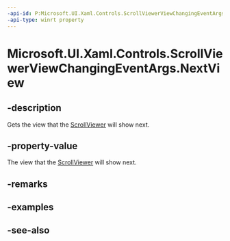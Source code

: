 ```yaml
---
-api-id: P:Microsoft.UI.Xaml.Controls.ScrollViewerViewChangingEventArgs.NextView
-api-type: winrt property
---
```


<!-- Property syntax
public Windows.UI.Xaml.Controls.ScrollViewerView NextView { get; }
-->

# Microsoft.UI.Xaml.Controls.ScrollViewerViewChangingEventArgs.NextView

## -description
Gets the view that the [ScrollViewer](scrollviewer.md) will show next.

## -property-value
The view that the [ScrollViewer](scrollviewer.md) will show next.

## -remarks

## -examples

## -see-also

